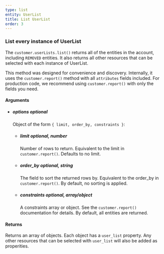 ```yaml
---
type: list
entity: UserList 
title: List UserList 
order: 3
---
```


### List every instance of UserList 


The `customer.userLists.list()` returns all of the entities in the account, including `REMOVED` entities. It also returns all other resources that can be selected with each instance of UserList.

This method was designed for convenience and discovery. Internally, it uses the `customer.report()` method with all `attributes` fields included. For production code, we recommend using `customer.report()` with only the fields you need.


#### Arguments

- ##### options *optional*
    Object of the form `{ limit, order_by, constraints }`:
    - ##### limit *optional, number*
        Number of rows to return. Equivalent to the limit in `customer.report()`. Defaults to no limit.
    - ##### order_by *optional, string*
        The field to sort the returned rows by. Equivalent to the order_by in `customer.report()`. By default, no sorting is applied.
    - ##### constraints *optional, array/object*
        A constraints array or object. See the `customer.report()` documentation for details. By default, all entities are returned.


#### Returns

Returns an array of objects.
Each object has a `user_list` property. Any other resources that can be selected with `user_list` will also be added as properities.
